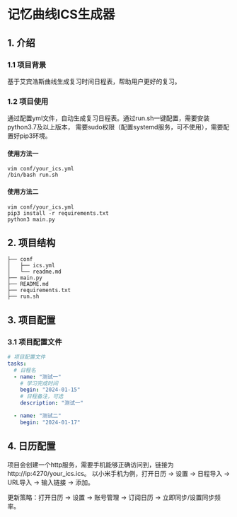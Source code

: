 # 记忆曲线ICS生成器
## 1. 介绍
### 1.1 项目背景
基于艾宾浩斯曲线生成复习时间日程表，帮助用户更好的复习。
### 1.2 项目使用
通过配置yml文件，自动生成复习日程表。通过run.sh一键配置，需要安装python3.7及以上版本，
需要sudo权限（配置systemd服务，可不使用），需要配置好pip3环境。
#### 使用方法一
```shell
vim conf/your_ics.yml
/bin/bash run.sh
```
#### 使用方法二
```shell
vim conf/your_ics.yml
pip3 install -r requirements.txt
python3 main.py
```
## 2. 项目结构
```
├── conf
│   ├── ics.yml
│   └── readme.md
├── main.py
├── README.md
├── requirements.txt
├── run.sh
```

## 3. 项目配置
### 3.1 项目配置文件
```yaml
# 项目配置文件
tasks:
  # 日程名
  - name: "测试一"
    # 学习完成时间
    begin: "2024-01-15"
    # 日程备注，可选
    description: "测试一"

  - name: "测试二"
    begin: "2024-01-17"
```
## 4. 日历配置
项目会创建一个http服务，需要手机能够正确访问到，链接为http://ip:4270/your_ics.ics。
以小米手机为例，打开日历 -> 设置 -> 日程导入 -> URL导入 -> 输入链接 -> 添加。

更新策略：打开日历 -> 设置 -> 账号管理 -> 订阅日历 -> 立即同步/设置同步频率。
